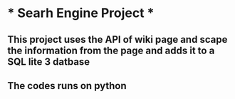 # * Searh Engine Project *
## This project uses the API of wiki page and scape the information from the page and adds it to a SQL lite 3 datbase
## The codes runs on python
